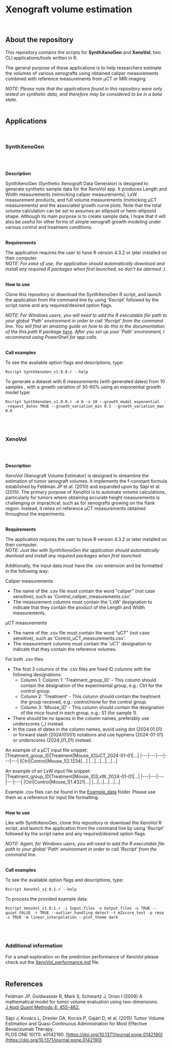 # Xenograft volume estimation
<br>

## About the repository

This repository contains the scripts for **SynthXenoGen** and **XenoVol**, two CLI applications/tools written in R.

The general purpose of these applications is to help researchers estimate the volumes of various xenografts using obtained caliper measurements
combined with reference measurements from µCT or MRI imaging.
<br>

*NOTE: Please note that the applications found in this repository were only tested on synthetic data, and therefore may be considered to be in a beta state.*
<br>
<br>

## Applications
<br>

### SynthXenoGen
<br>
<br>

**Description**

SynthXenoGen (Synthetic Xenograft Data Generator) is designed to generate synthetic sample data for the XenoVol app.
It produces Length and Width measurements (mimicking caliper measurements), LxW measurement products, and full volume measurements (mimicking µCT measurements)
and the associated growth curve plots. Note that the total volume calculation can be set to assumes an ellipsoid or hemi-ellipsoid shape.
Although its main purpose is to create sample data, I hope  that it will also be useful for other forms of simple xenograft growth modeling under various control and treatment conditions.
<br>
<br>

**Requirements**

The application requires the user to have R version 4.3.2 or later installed on their computer.<br>
*NOTE: For ease of use, the application should automatically download and install any required R packages when first launched, so don't be alarmed :).*
<br>
<br>

**How to use**

Clone this repository or download the SynthXenoGen R script, and launch the application from the command line by using 'Rscript' followed by the script name and any required/desired option flags.

*NOTE: For Windows users, you will need to add the R executable file path to your global 'Path' environment in order to call 'Rscript' from the command line.
You will find an amazing guide on how to do this in the documentation of the this.path R package [here](https://www.rdocumentation.org/packages/this.path/versions/0.4.4/topics/Running.R.from.the.command-line).
After you set up your 'Path' environment, I recommend using PowerShell for app calls.*
<br>
<br>

**Call examples**


To see the available option flags and descriptions, type:
```
Rscript SynthXenoGen_v1.0.0.r --help
```

To generate a dataset with 6 measurements (with generated dates) from 10 samples , with a growth variation of 30-60% using an exponential growth model type:
```
Rscript SynthXenoGen_v1.0.0.r -m 6 -s 10 --growth_model exponential  --request_dates TRUE --growth_variation_min 0.3 --growth_variation_max 0.6
```
<br>
<br>


### XenoVol
<br>
<br>

**Description**

XenoVol (Xenograft Volume Estimator) is designed to streamline the estimation of tumor xenograft volumes.
It implements the f-constant formula established by Feldman JP et al. (2010) and expanded upon by Sápi et al. (2015).
The primary purpose of XenoVol is to automate volume calculations, particularly for tumors where obtaining accurate height measurements is challenging or impractical,
such as for xenografts growing on the flank region. Instead, it relies on reference µCT measurements obtained throughout the experiments.
<br>
<br>

**Requirements**

The application requires the user to have R version 4.3.2 or later installed on their computer.<br>
*NOTE: Just like with SynthXenoGen the application should automatically dwnload and install any required packages when first launched.*

Additionally, the input data must have the .csv extension and be formatted in the following way:

Caliper measurements
- The name of the .csv file must contain the word "caliper" (not case sensitive), such as 'Control_caliper_measurements.csv'.
- The measurement columns must contain the 'LxW' designation to indicate that they contain the product of the Length and Width measurements.

µCT measurements
- The name of the .csv file must contain the word "uCT" (not case sensitive), such as 'Control_uCT_measurements.csv'.
- The measurement columns must contain the 'uCT' designation to indicate that they contain the reference volumes.

For both .csv files
- The first 3 columns of the .csv files are fixed ID columns with the following designations:
  - Column 1: Column 1: 'Treatment_group_ID' - This column should contain the designation of the experimental group, e.g.: Ctrl for the control group.
  - Column 2: 'Treatment' - This column should contain the treatment the group received, e.g.: control/none for the control group.
  - Column 3: 'Mouse_ID' - This column should contain the designation of the mice found in each group, e.g.: S1 (for sample 1).
- There should be no spaces in the column names, preferably use underscores (_) instead.
- In the case of dates in the column names, avoid using dot (2024.01.01) or forward slash (2024/01/01) notations and use hyphens (2024-01-01) or underscores (2024_01_01) instead.

An example of a µCT input file snippet:
|Treatment_group_ID|Treatment|Mouse_ID|uCT_2024-01-01|...|
|---|---|---|---|---|
|Ctrl|Control|Mouse_1|2.1234|...|
|...|...|...|...|...|

An example of an LxW input file snippet:
|Treatment_group_ID|Treatment|Mouse_ID|LxW_2024-01-01|...|
|---|---|---|---|---|
|Ctrl|Control|Mouse_1|1.4321|...|
|...|...|...|...|...|

Example .csv files can be found in the [Example_data](Example_data/) folder. Please use them as a reference for input file formatting.
<br>
<br>

**How to use**

Like with SynthXenoGen, clone this repository or download the XenoVol R script, and launch the application from the command line by using 'Rscript' followed by the script name and any required/desired option flags.

*NOTE: Again, for Windows users, you will need to add the R executable file path to your global 'Path' environment in order to call 'Rscript' from the command line.*
<br>
<br>

**Call examples**


To see the available option flags and descriptions, type:
```
Rscript XenoVol_v1.0.1.r --help
```

To process the provided example data:
```
Rscript XenoVol_v1.0.1.r -i Input_files -o Output_files -v TRUE --quiet FALSE -r TRUE --outlier_handling detect -t mZscore_test -p rmse -c TRUE -m linear_interpolation --plot_theme dark
```
<br>
<br>

### Additional information

For a small exploration on the prediction performance of XenoVol please check out the [XenoVol_performance.md](/XenoVol_performance.md) file.
<br>
<br>

## References

Feldman JP, Goldwasser R, Mark S, Schwartz J, Orion I (2009) A mathematical model for tumor volume evaluation using two-dimensions. <br>
[J Appl Quant Methods 4: 455–462.](https://www.jaqm.ro/issues/volume-4,issue-4/6_feldman_goldwasser_mark_schwartz_orion.php) <br>
<br>
Sápi J, Kovács L, Drexler DA, Kocsis P, Gajári D, et al. (2015) Tumor Volume Estimation and Quasi-Continuous Administration for Most Effective Bevacizumab Therapy. <br>
PLOS ONE 10(11): e0142190. [https://doi.org/10.1371/journal.pone.0142190](https://doi.org/10.1371/journal.pone.0142190)


